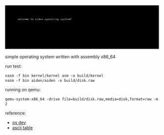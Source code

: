 ![aiden banner](.github/banner.png)

simple operating system written with assembly x86_64

run test:

```
nasm -f bin kernel/kernel asm -o build/kernel
nasm -f bin aiden/aiden -o build/disk.raw
```

running on qemu:
```
qemu-system-x86_64 -drive file=build/disk.raw,media=disk,format=raw -m 2
```

reference:

- [os dev](https://wiki.osdev.org/Expanded_Main_Page)
- [ascii table](https://www.freecodecamp.org/news/ascii-table-hex-to-ascii-value-character-code-chart-2/)
